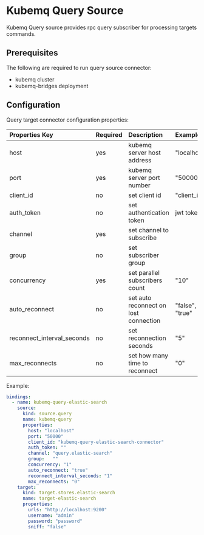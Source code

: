 # Kubemq Query Source

Kubemq Query source provides rpc query subscriber for processing targets commands.

## Prerequisites
The following are required to run query source connector:

- kubemq cluster
- kubemq-bridges deployment


## Configuration

Query target connector configuration properties:

| Properties Key             | Required | Description                           | Example         |
|:---------------------------|:---------|:--------------------------------------|:----------------|
| host                       | yes      | kubemq server host address            | "localhost      |
| port                       | yes      | kubemq server port number             | "50000"         |
| client_id                  | no       | set client id                         | "client_id"     |
| auth_token                 | no       | set authentication token              | jwt token       |
| channel                    | yes      | set channel to subscribe              |                 |
| group                      | no       | set subscriber group                  |                 |
| concurrency                | yes      | set parallel subscribers count       | "10"            |
| auto_reconnect             | no       | set auto reconnect on lost connection | "false", "true" |
| reconnect_interval_seconds | no       | set reconnection seconds              | "5"             |
| max_reconnects             | no       | set how many time to reconnect        | "0"             |






Example:

```yaml
bindings:
  - name: kubemq-query-elastic-search
    source:
      kind: source.query
      name: kubemq-query
      properties:
        host: "localhost"
        port: "50000"
        client_id: "kubemq-query-elastic-search-connector"
        auth_token: ""
        channel: "query.elastic-search"
        group:   ""
        concurrency: "1"
        auto_reconnect: "true"
        reconnect_interval_seconds: "1"
        max_reconnects: "0"
    target:
      kind: target.stores.elastic-search
      name: target-elastic-search
      properties:
        urls: "http://localhost:9200"
        username: "admin"
        password: "password"
        sniff: "false"
```
